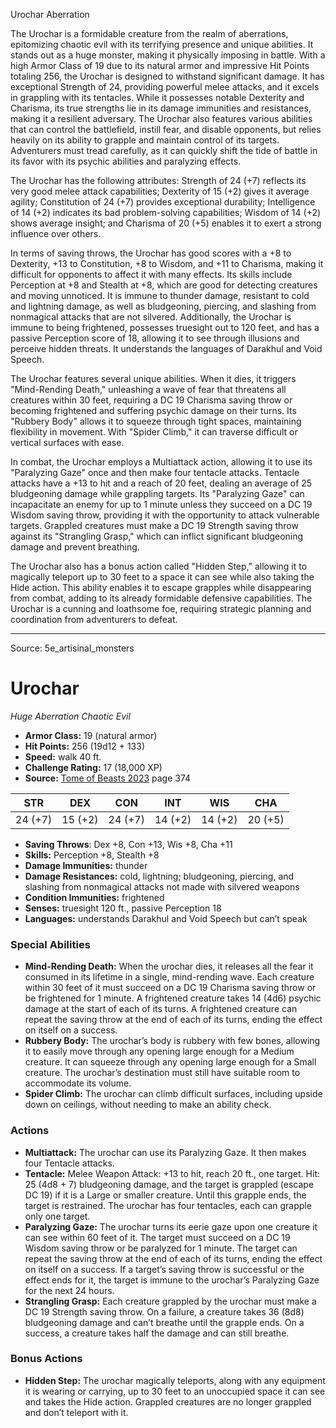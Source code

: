 <MonsterName/>Urochar</MonsterName>
<CreatureType/>Aberration</CreatureType>

<summary>The Urochar is a formidable creature from the realm of aberrations, epitomizing chaotic evil with its terrifying presence and unique abilities. It stands out as a huge monster, making it physically imposing in battle. With a high Armor Class of 19 due to its natural armor and impressive Hit Points totaling 256, the Urochar is designed to withstand significant damage. It has exceptional Strength of 24, providing powerful melee attacks, and it excels in grappling with its tentacles. While it possesses notable Dexterity and Charisma, its true strengths lie in its damage immunities and resistances, making it a resilient adversary. The Urochar also features various abilities that can control the battlefield, instill fear, and disable opponents, but relies heavily on its ability to grapple and maintain control of its targets. Adventurers must tread carefully, as it can quickly shift the tide of battle in its favor with its psychic abilities and paralyzing effects.</summary>

<detail>

The Urochar has the following attributes: Strength of 24 (+7) reflects its very good melee attack capabilities; Dexterity of 15 (+2) gives it average agility; Constitution of 24 (+7) provides exceptional durability; Intelligence of 14 (+2) indicates its bad problem-solving capabilities; Wisdom of 14 (+2) shows average insight; and Charisma of 20 (+5) enables it to exert a strong influence over others.

In terms of saving throws, the Urochar has good scores with a +8 to Dexterity, +13 to Constitution, +8 to Wisdom, and +11 to Charisma, making it difficult for opponents to affect it with many effects. Its skills include Perception at +8 and Stealth at +8, which are good for detecting creatures and moving unnoticed. It is immune to thunder damage, resistant to cold and lightning damage, as well as bludgeoning, piercing, and slashing from nonmagical attacks that are not silvered. Additionally, the Urochar is immune to being frightened, possesses truesight out to 120 feet, and has a passive Perception score of 18, allowing it to see through illusions and perceive hidden threats. It understands the languages of Darakhul and Void Speech.

The Urochar features several unique abilities. When it dies, it triggers "Mind-Rending Death," unleashing a wave of fear that threatens all creatures within 30 feet, requiring a DC 19 Charisma saving throw or becoming frightened and suffering psychic damage on their turns. Its "Rubbery Body" allows it to squeeze through tight spaces, maintaining flexibility in movement. With "Spider Climb," it can traverse difficult or vertical surfaces with ease.

In combat, the Urochar employs a Multiattack action, allowing it to use its "Paralyzing Gaze" once and then make four tentacle attacks. Tentacle attacks have a +13 to hit and a reach of 20 feet, dealing an average of 25 bludgeoning damage while grappling targets. Its "Paralyzing Gaze" can incapacitate an enemy for up to 1 minute unless they succeed on a DC 19 Wisdom saving throw, providing it with the opportunity to attack vulnerable targets. Grappled creatures must make a DC 19 Strength saving throw against its "Strangling Grasp," which can inflict significant bludgeoning damage and prevent breathing.

The Urochar also has a bonus action called "Hidden Step," allowing it to magically teleport up to 30 feet to a space it can see while also taking the Hide action. This ability enables it to escape grapples while disappearing from combat, adding to its already formidable defensive capabilities. The Urochar is a cunning and loathsome foe, requiring strategic planning and coordination from adventurers to defeat.</detail>



---

Source: 5e_artisinal_monsters

# Urochar

*Huge* *Aberration* *Chaotic Evil*

- **Armor Class:** 19 (natural armor)
- **Hit Points:** 256 (19d12 + 133)
- **Speed:** walk 40 ft.
- **Challenge Rating:** 17 (18,000 XP)
- **Source:** [Tome of Beasts 2023](https://koboldpress.com/kpstore/product/tome-of-beasts-1-2023-edition/) page 374

| STR | DEX | CON | INT | WIS | CHA |
| --- | --- | --- | --- | --- | --- |
| 24 (+7) | 15 (+2) | 24 (+7) | 14 (+2) | 14 (+2) | 20 (+5) |

- **Saving Throws**: Dex +8, Con +13, Wis +8, Cha +11
- **Skills:** Perception +8, Stealth +8
- **Damage Immunities:** thunder
- **Damage Resistances:** cold, lightning; bludgeoning, piercing, and slashing from nonmagical attacks not made with silvered weapons
- **Condition Immunities:** frightened
- **Senses:** truesight 120 ft., passive Perception 18
- **Languages:** understands Darakhul and Void Speech but can’t speak

### Special Abilities

- **Mind-Rending Death:** When the urochar dies, it releases all the fear it consumed in its lifetime in a single, mind-rending wave. Each creature within 30 feet of it must succeed on a DC 19 Charisma saving throw or be frightened for 1 minute. A frightened creature takes 14 (4d6) psychic damage at the start of each of its turns. A frightened creature can repeat the saving throw at the end of each of its turns, ending the effect on itself on a success.
- **Rubbery Body:** The urochar’s body is rubbery with few bones, allowing it to easily move through any opening large enough for a Medium creature. It can squeeze through any opening large enough for a Small creature. The urochar’s destination must still have suitable room to accommodate its volume.
- **Spider Climb:** The urochar can climb difficult surfaces, including upside down on ceilings, without needing to make an ability check.

### Actions

- **Multiattack:** The urochar can use its Paralyzing Gaze. It then makes four Tentacle attacks.
- **Tentacle:** Melee Weapon Attack: +13 to hit, reach 20 ft., one target. Hit: 25 (4d8 + 7) bludgeoning damage, and the target is grappled (escape DC 19) if it is a Large or smaller creature. Until this grapple ends, the target is restrained. The urochar has four tentacles, each can grapple only one target.
- **Paralyzing Gaze:** The urochar turns its eerie gaze upon one creature it can see within 60 feet of it. The target must succeed on a DC 19 Wisdom saving throw or be paralyzed for 1 minute. The target can repeat the saving throw at the end of each of its turns, ending the effect on itself on a success. If a target’s saving throw is successful or the effect ends for it, the target is immune to the urochar’s Paralyzing Gaze for the next 24 hours.
- **Strangling Grasp:** Each creature grappled by the urochar must make a DC 19 Strength saving throw. On a failure, a creature takes 36 (8d8) bludgeoning damage and can’t breathe until the grapple ends. On a success, a creature takes half the damage and can still breathe.

### Bonus Actions

- **Hidden Step:** The urochar magically teleports, along with any equipment it is wearing or carrying, up to 30 feet to an unoccupied space it can see and takes the Hide action. Grappled creatures are no longer grappled and don’t teleport with it.


